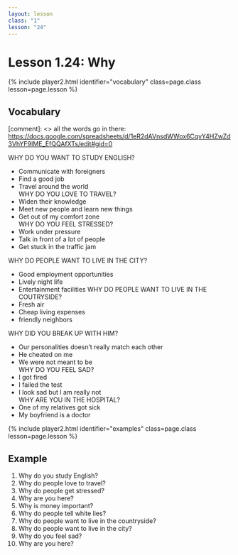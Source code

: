 ```yaml
---
layout: lesson
class: "1"
lesson: "24"
---
```



# Lesson 1.24: Why


{% include player2.html identifier="vocabulary" class=page.class lesson=page.lesson %}
## Vocabulary 

[comment]: <>  all the words go in there: https://docs.google.com/spreadsheets/d/1eR2dAVnsdWWox6CqvY4HZwZd3VhYF9IME_EfQQAfXTs/edit#gid=0

WHY DO YOU WANT TO STUDY ENGLISH?
-  Communicate with foreigners
-  Find a good job 
-  Travel around the world   
WHY DO YOU LOVE TO TRAVEL?
-  Widen their knowledge 
-  Meet new people and learn new things
-  Get out of my comfort zone   
WHY DO YOU FEEL STRESSED?
-  Work under pressure 
-  Talk in front of a lot of people 
-  Get stuck in the traffic jam    

WHY DO PEOPLE WANT TO LIVE IN THE CITY?
- Good employment opportunities 
- Lively night life 
- Entertainment facilities 
WHY DO PEOPLE WANT TO LIVE IN THE COUTRYSIDE?
- Fresh air
- Cheap living expenses
- friendly neighbors 


WHY DID YOU BREAK UP WITH HIM?
-  Our personalities doesn’t really match each other 
-  He cheated on me 
-  We were not meant to be    
WHY DO YOU FEEL SAD?
-  I got fired 
-  I failed the test 
-  I look sad but I am really not    
WHY ARE YOU IN THE HOSPITAL?
-  One of my relatives got sick 
-  My boyfriend is a doctor 




{% include player2.html identifier="examples" class=page.class lesson=page.lesson %}

## Example
1. Why do you study English?
2. Why do people love to travel?
3.  Why do people get stressed?
4.  Why are you here?
5.  Why is money important?
6.  Why do people tell white lies?
7.  Why do people want to live in the countryside?
8.  Why do people want to live in the city?
9. Why do you feel sad?
10. Why are you here?